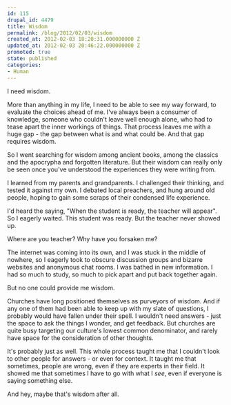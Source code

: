 ```yaml
---
id: 115
drupal_id: 4479
title: Wisdom
permalink: /blog/2012/02/03/wisdom
created_at: 2012-02-03 18:20:31.000000000 Z
updated_at: 2012-02-03 20:46:22.000000000 Z
promoted: true
state: published
categories:
- Human
---
```

I need wisdom.

More than anything in my life, I need to be able to see my way forward, to evaluate the choices ahead of me. I've always been a consumer of knowledge, someone who couldn't leave well enough alone, who had to tease apart the inner workings of things. That process leaves me with a huge gap - the gap between what is and what could be. And that gap requires wisdom.

So I went searching for wisdom among ancient books, among the classics and the apocrypha and forgotten literature. But their wisdom can really only be seen once you've understood the experiences they were writing from.

I learned from my parents and grandparents. I challenged their thinking, and tested it against my own. I debated local preachers, and hung around old people, hoping to gain some scraps of their condensed life experience.

I'd heard the saying, "When the student is ready, the teacher will appear". So I eagerly waited. This student was ready. But the teacher never showed up.

Where are you teacher? Why have you forsaken me?

The internet was coming into its own, and I was stuck in the middle of nowhere, so I eagerly took to obscure discussion groups and bizarre websites and anonymous chat rooms. I was bathed in new information. I had so much to study, so much to pick apart and put back together again.

But no one could provide me wisdom.

Churches have long positioned themselves as purveyors of wisdom. And if any one of them had been able to keep up with my slate of questions, I probably would have fallen under their spell. I wouldn't need answers - just the space to ask the things I wonder, and get feedback. But churches are quite busy targeting our culture's lowest common denominator, and rarely have space for the consideration of other thoughts.

It's probably just as well. This whole process taught me that I couldn't look to other people for answers - or even for context. It taught me that sometimes, people are wrong, even if they are experts in their field. It showed me that sometimes I have to go with what I *see*, even if everyone is saying something else.

And hey, maybe that's wisdom after all.
